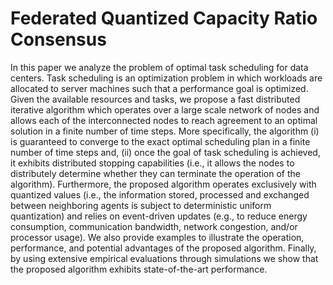 # Federated Quantized Capacity Ratio Consensus

In this paper we analyze the problem of optimal task scheduling for data 
centers. Task scheduling is an optimization problem in which workloads are
allocated to server machines such that a performance goal is optimized.
Given the available resources and tasks, we propose a fast distributed
iterative algorithm which operates over a large scale network of nodes
and allows each of the interconnected nodes to reach agreement to an
optimal solution in a finite number of time steps. More specifically, the
algorithm (i) is guaranteed to converge to the exact optimal scheduling
plan in a finite number of time steps and, (ii) once the goal of task
scheduling is achieved, it exhibits distributed stopping capabilities
(i.e., it allows the nodes to distributely determine whether they
can terminate the operation of the algorithm). Furthermore, the proposed
algorithm operates exclusively with quantized values (i.e., the
information stored, processed and exchanged between neighboring agents is
subject to deterministic uniform quantization) and relies on event-driven
updates (e.g., to reduce energy consumption, communication bandwidth,
network congestion, and/or processor usage). We also provide examples to
illustrate the operation, performance, and potential advantages of the
proposed algorithm. Finally, by using extensive empirical evaluations
through simulations we show that the proposed algorithm exhibits
state-of-the-art performance. 

